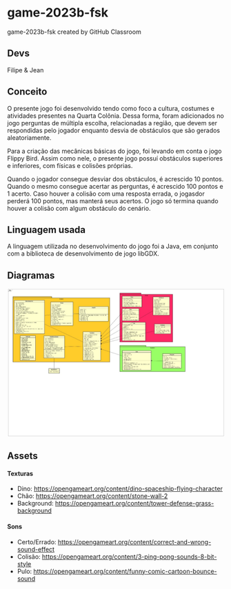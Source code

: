 # game-2023b-fsk
game-2023b-fsk created by GitHub Classroom

## Devs
Filipe & Jean

## Conceito
O presente jogo foi desenvolvido tendo como foco a cultura, costumes e atividades presentes na Quarta Colônia. Dessa forma, foram adicionados no jogo perguntas de múltipla escolha, relacionadas a região, que devem ser respondidas pelo jogador enquanto desvia de obstáculos que são gerados aleatoriamente.

Para a criação das mecânicas básicas do jogo, foi levando em conta o jogo Flippy Bird. Assim como nele, o presente jogo possuí obstáculos superiores e inferiores, com físicas e colisões próprias. 

Quando o jogador consegue desviar dos obstáculos, é acrescido 10 pontos. Quando o mesmo consegue acertar as perguntas, é acrescido 100 pontos e 1 acerto. Caso houver a colisão com uma resposta errada, o jogasdor perderá 100 pontos, mas manterá seus acertos. O jogo só termina quando houver a colisão com algum obstáculo do cenário.  

## Linguagem usada
A linguagem utilizada no desenvolvimento do jogo foi a Java, em conjunto com a biblioteca de desenvolvimento de jogo libGDX. 

## Diagramas
![Diagramas de classes](https://github.com/elc117/game-2023b-fsk/blob/master/Diagrama%20de%20classes.jpg)

## Assets
#### Texturas
* Dino: https://opengameart.org/content/dino-spaceship-flying-character
* Chão: https://opengameart.org/content/stone-wall-2
* Background: https://opengameart.org/content/tower-defense-grass-background
#### Sons
* Certo/Errado: https://opengameart.org/content/correct-and-wrong-sound-effect
* Colisão: https://opengameart.org/content/3-ping-pong-sounds-8-bit-style
* Pulo: https://opengameart.org/content/funny-comic-cartoon-bounce-sound

